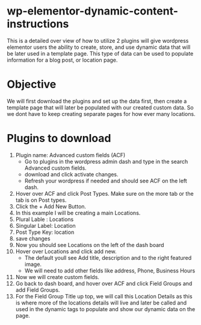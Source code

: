 # wp-elementor-dynamic-content-instructions
This is a detailed over view of how to utilize 2 plugins will give wordpress elementor users the ability to create, store, and use dynamic data that will be later used in a template page. This type of data can be used to populate information for a blog post, or location page.
# Objective
We will first download the plugins and set up the data first, then create a template page that will later be populated with our created custom data. So we dont have to keep creating separate pages for how ever many locations.
# Plugins to download
1. Plugin name: Advanced custom fields (ACF)
    - Go to plugins in the wordpress admin dash and type in the search Advanced custom fields. 
    - download and click activate changes. 
    - Refresh your wordpress if needed and should see ACF on the left dash.
2. Hover over ACF and click Post Types. Make sure on the more tab or the tab is on Post types. 
3. Click the + Add New Button. 
4. In this example I will be creating a main Locations.
5. Plural Lable : Locations
6. Singular Label: Location
7. Post Type Key: location
8. save changes
9. Now you should see Locations on the left  of the dash board
10. Hover over Locations and click add new.
    - The default youll see Add title, description and to the right featured image. 
    - We will need to add other fields like address, Phone, Business Hours
11. Now we will create custom fields.
12. Go back to dash board, and hover over ACF and click Field Groups and add Field Groups. 
13. For the Field Group Title up top, we will call this Location Details as this is where more of the locations details will live and later be called and used in the dynamic tags to populate and show our dynamic data on the page. 